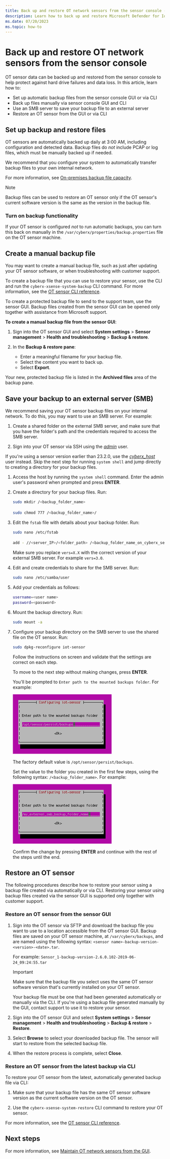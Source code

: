 ```yaml
---
title: Back up and restore OT network sensors from the sensor console - Microsoft Defender for IoT
description: Learn how to back up and restore Microsoft Defender for IoT OT network sensors from the sensor console.
ms.date: 07/20/2023
ms.topic: how-to
---
```


# Back up and restore OT network sensors from the sensor console

OT sensor data can be backed up and restored from the sensor console to help protect against hard drive failures and data loss. In this article, learn how to:

- Set up automatic backup files from the sensor console GUI or via CLI
- Back up files manually via sensor console GUI and CLI
- Use an SMB server to save your backup file to an external server
- Restore an OT sensor from the GUI or via CLI

## Set up backup and restore files

OT sensors are automatically backed up daily at 3:00 AM, including configuration and detected data. Backup files do *not* include PCAP or log files, which must be manually backed up if needed.

We recommend that you configure your system to automatically transfer backup files to your own internal network.

For more information, see [On-premises backup file capacity](references-data-retention.md#on-premises-backup-file-capacity).

> [!NOTE]
> Backup files can be used to restore an OT sensor only if the OT sensor's current software version is the same as the version in the backup file.

### Turn on backup functionality

If your OT sensor is configured *not* to run automatic backups, you can turn this back on manually in the `/var/cyberx/properties/backup.properties` file on the OT sensor machine.

## Create a manual backup file

You may want to create a manual backup file, such as just after updating your OT sensor software, or when troubleshooting with customer support.

To create a backup file that you can use to restore your sensor, use the CLI and run the `cyberx-xsense-system-backup` CLI command. For more information, see the [OT sensor CLI reference](cli-ot-sensor.md#start-an-immediate-unscheduled-backup).

To create a protected backup file to send to the support team, use the sensor GUI. Backup files created from the sensor GUI can be opened only together with assistance from Microsoft support.

**To create a manual backup file from the sensor GUI**:

1. Sign into the OT sensor GUI and select **System settings** > **Sensor management** > **Health and troubleshooting** > **Backup & restore**.

1. In the **Backup & restore pane**:

    - Enter a meaningful filename for your backup file.
    - Select the content you want to back up.
    - Select **Export**.

Your new, protected backup file is listed in the **Archived files** area of the backup pane.

## Save your backup to an external server (SMB)

We recommend saving your OT sensor backup files on your internal network. To do this, you may want to use an SMB server. For example:

1. Create a shared folder on the external SMB server, and make sure that you have the folder's path and the credentials required to access the SMB server.

1. Sign into your OT sensor via SSH using the [*admin*](roles-on-premises.md#access-per-privileged-user) user.

  If you're using a sensor version earlier than 23.2.0, use the [*cyberx_host*](roles-on-premises.md#legacy-users) user instead. Skip the next step for running `system shell` and jump directly to creating a directory for your backup files. 

1. Access the host by running the `system shell` command. Enter the admin user's password when prompted and press **ENTER**. 

1. Create a directory for your backup files. Run:
    ```bash
    sudo mkdir /<backup_folder_name>

    sudo chmod 777 /<backup_folder_name>/
    ```

1. Edit the `fstab` file with details about your backup folder. Run:
    
    ```bash
    sudo nano /etc/fstab

    add - //<server_IP>/<folder_path> /<backup_folder_name_on_cyberx_server> cifs rw,credentials=/etc/samba/user,vers=X.X,file_mode=0777,dir_mode=0777
    ```
   Make sure you replace `vers=X.X` with the correct version of your external SMB server. For example `vers=3.0`.

1. Edit and create credentials to share for the SMB server. Run:

    ```bash
    sudo nano /etc/samba/user
    ```

1. Add your credentials as follows:

   ```bash
   username=<user name>
   password=<password>
   ```

1. Mount the backup directory. Run:

    ```bash
    sudo mount -a
    ```

1. Configure your backup directory on the SMB server to use the shared file on the OT sensor. Run:

    ```bash
    sudo dpkg-reconfigure iot-sensor
    ```

    Follow the instructions on screen and validate that the settings are correct on each step.

    To move to the next step without making changes, press **ENTER**.

    You'll be prompted to `Enter path to the mounted backups folder`. For example:

    ![Screenshot of the Enter path to the mounted backups folder prompt.](media/back-up-restore-sensor/screenshot-of-enter-path-to-mounted-backups-folder-prompt.png)


    The factory default value is `/opt/sensor/persist/backups`.

    Set the value to the folder you created in the first few steps, using the following syntax: `/<backup_folder_name>`. For example:

    ![Screenshot of the Enter path to the mounted backups folder with an updated value.](media/back-up-restore-sensor/screenshot-of-enter-path-to-mounted-backups-folder-with-updated-value.png)


    Confirm the change by pressing **ENTER** and continue with the rest of the steps until the end.

## Restore an OT sensor

The following procedures describe how to restore your sensor using a backup file created via automatically or via CLI. Restoring your sensor using backup files created via the sensor GUI is supported only together with customer support.

### Restore an OT sensor from the sensor GUI

1. Sign into the OT sensor via SFTP and download the backup file you want to use to a location accessible from the OT sensor GUI. 
    Backup files are saved on your OT sensor machine, at `/var/cyberx/backups`, and are named using the following syntax: `<sensor name>-backup-version-<version>-<date>.tar`.

    For example: `Sensor_1-backup-version-2.6.0.102-2019-06-24_09:24:55.tar`

    > [!IMPORTANT]
    > Make sure that the backup file you select uses the same OT sensor software version that's currently installed on your OT sensor.
    >
    > Your backup file must be one that had been generated automatically or manually via the CLI. If you're using a backup file generated manually by the GUI, contact support to use it to restore your sensor.



1. Sign into the OT sensor GUI and select **System settings** > **Sensor management** > **Health and troubleshooting** > **Backup & restore** > **Restore**.

1. Select **Browse** to select your downloaded backup file. The sensor will start to restore from the selected backup file.

1. When the restore process is complete, select **Close**.

### Restore an OT sensor from the latest backup via CLI

To restore your OT sensor from the latest, automatically generated backup file via CLI:

1. Make sure that your backup file has the same OT sensor software version as the current software version on the OT sensor.

1. Use the `cyberx-xsense-system-restore` CLI command to restore your OT sensor.

For more information, see the [OT sensor CLI reference](cli-ot-sensor.md#start-an-immediate-unscheduled-backup).

## Next steps

For more information, see [Maintain OT network sensors from the GUI](how-to-manage-individual-sensors.md).
